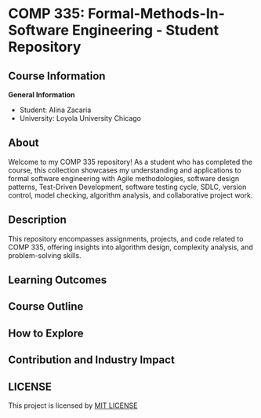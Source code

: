 # COMP 335: Formal-Methods-In-Software Engineering - Student Repository

## Course Information

**General Information**
- Student: Alina Zacaria
- University: Loyola University Chicago

## About

Welcome to my COMP 335 repository! As a student who has completed the course, this collection showcases my understanding and applications to formal software engineering with Agile methodologies, software design patterns, Test-Driven Development, software testing cycle, SDLC, version control, model checking, algorithm analysis, and collaborative project work.

## Description

This repository encompasses assignments, projects, and code related to COMP 335, offering insights into algorithm design, complexity analysis, and problem-solving skills.

## Learning Outcomes


## Course Outline


## How to Explore


## Contribution and Industry Impact


## LICENSE
This project is licensed by [MIT LICENSE](LICENSE)
